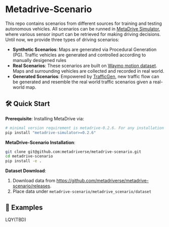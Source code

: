 # Metadrive-Scenario

This repo contains scenarios from different sources for training and testing autonomous vehicles.
All scenarios can be runned in [MetaDrive Simulator](https://github.com/metadriverse/metadrive), where various sensor
inpurt can be retrieved for making driving decisions. Until now, we provide three types of driving scenarios:

- **Synthetic Scenarios**: Maps are generated via Procedural Generation (PG). Traffic vehicles are generated and 
controlled according to manually desigened rules
- **Real Scenarios**: These scenarios are built on [Waymo motion dataset](https://waymo.com/open/). Maps and surrounding 
vehicles are collected and recorded in real world.
- **Generated Scenarios**: Empowered by [TrafficGen](https://metadriverse.github.io/trafficgen/), new traffic flow can
be generated and resemble the real world traffic scenarios given a real-world map.

## 🛠 Quick Start
**Prerequisite**: Installing MetaDrive via:

```bash
# minimal version requirement is metadrive-0.2.6. For any installation issues, please refer to Metadrive: https://github.com/metadriverse/metadrive.
pip install "metadrive-simulator>=0.2.6"
```

**MetaDrive-Scenario Installation**:

```bash
git clone git@github.com:metadriverse/metadrive-scenario.git
cd metadrive-scenario
pip install -e .
```

**Dataset Download**:
1. Download data from https://github.com/metadriverse/metadrive-scenario/releases.
2. Place data under ```metadrive-scenario/metadrive_scenario/dataset```

## 🚕 Examples

LQY(TBD)